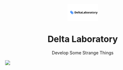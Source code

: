 <p align="center">
<img src="DeltaLaboratory.svg" width="100px">
</p>
<h1 align="center">Delta Laboratory</h1>
<p align="center">Develop Some Strange Things</p>
<a herf="https://github.com/DeltaLaboratory/">
<img align="center" src="https://github-readme-stats.vercel.app/api?username=DeltaLaboratory&bg_color=30,e96443,904e95&title_color=fff&text_color=fff&count_private=true&show_icons=true&" width="500px" />
</a>
